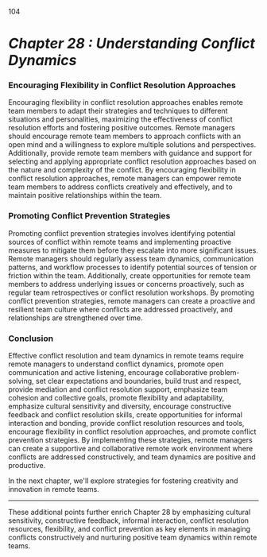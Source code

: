 
104

# ***Chapter 28  : Understanding Conflict Dynamics***


### **Encouraging Flexibility in Conflict Resolution Approaches**

Encouraging flexibility in conflict resolution approaches enables remote team members to adapt their strategies and techniques to different situations and personalities, maximizing the effectiveness of conflict resolution efforts and fostering positive outcomes. Remote managers should encourage remote team members to approach conflicts with an open mind and a willingness to explore multiple solutions and perspectives. Additionally, provide remote team members with guidance and support for selecting and applying appropriate conflict resolution approaches based on the nature and complexity of the conflict. By encouraging flexibility in conflict resolution approaches, remote managers can empower remote team members to address conflicts creatively and effectively, and to maintain positive relationships within the team.

### **Promoting Conflict Prevention Strategies**

Promoting conflict prevention strategies involves identifying potential sources of conflict within remote teams and implementing proactive measures to mitigate them before they escalate into more significant issues. Remote managers should regularly assess team dynamics, communication patterns, and workflow processes to identify potential sources of tension or friction within the team. Additionally, create opportunities for remote team members to address underlying issues or concerns proactively, such as regular team retrospectives or conflict resolution workshops. By promoting conflict prevention strategies, remote managers can create a proactive and resilient team culture where conflicts are addressed proactively, and relationships are strengthened over time.

### **Conclusion**

Effective conflict resolution and team dynamics in remote teams require remote managers to understand conflict dynamics, promote open communication and active listening, encourage collaborative problem-solving, set clear expectations and boundaries, build trust and respect, provide mediation and conflict resolution support, emphasize team cohesion and collective goals, promote flexibility and adaptability, emphasize cultural sensitivity and diversity, encourage constructive feedback and conflict resolution skills, create opportunities for informal interaction and bonding, provide conflict resolution resources and tools, encourage flexibility in conflict resolution approaches, and promote conflict prevention strategies. By implementing these strategies, remote managers can create a supportive and collaborative remote work environment where conflicts are addressed constructively, and team dynamics are positive and productive.

In the next chapter, we'll explore strategies for fostering creativity and innovation in remote teams.

---

These additional points further enrich Chapter 28 by emphasizing cultural sensitivity, constructive feedback, informal interaction, conflict resolution resources, flexibility, and conflict prevention as key elements in managing conflicts constructively and nurturing positive team dynamics within remote teams.
